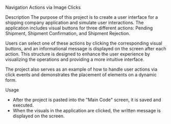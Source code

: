 Navigation Actions via Image Clicks

Description
The purpose of this project is to create a user interface for a shipping company application and simulate user interactions. The application includes visual buttons for three different actions: Pending Shipment, Shipment Confirmation, and Shipment Rejection.

Users can select one of these actions by clicking the corresponding visual buttons, and an informational message is displayed on the screen after each action. This structure is designed to enhance the user experience by visualizing the operations and providing a more intuitive interface.

The project also serves as an example of how to handle user actions via click events and demonstrates the placement of elements on a dynamic form.

Usage
* After the project is pasted into the "Main Code" screen, it is saved and executed.
* When the visuals in the application are clicked, the written message is displayed on the screen.